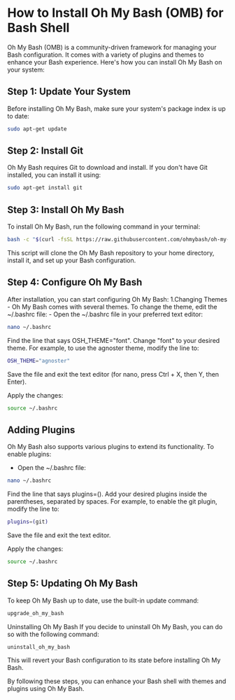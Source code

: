 # How to Install Oh My Bash (OMB) for Bash Shell

Oh My Bash (OMB) is a community-driven framework for managing your Bash configuration. It comes with a variety of plugins and themes to enhance your Bash experience. Here's how you can install Oh My Bash on your system:

## Step 1: Update Your System

Before installing Oh My Bash, make sure your system's package index is up to date:

```bash
sudo apt-get update
```

## Step 2: Install Git
Oh My Bash requires Git to download and install. If you don't have Git installed, you can install it using:

```bash
sudo apt-get install git
```

## Step 3: Install Oh My Bash

To install Oh My Bash, run the following command in your terminal:

```bash
bash -c "$(curl -fsSL https://raw.githubusercontent.com/ohmybash/oh-my-bash/master/tools/install.sh)"
```
This script will clone the Oh My Bash repository to your home directory, install it, and set up your Bash configuration.

## Step 4: Configure Oh My Bash

After installation, you can start configuring Oh My Bash:
1.Changing Themes
	- Oh My Bash comes with several themes. To change the theme, edit the ~/.bashrc file:
	- Open the ~/.bashrc file in your preferred text editor:

```bash
nano ~/.bashrc
```

Find the line that says OSH_THEME="font". Change "font" to your desired theme. For example, to use the agnoster theme, modify the line to:

```bash
OSH_THEME="agnoster"
```

Save the file and exit the text editor (for nano, press Ctrl + X, then Y, then Enter).

Apply the changes:

```bash
source ~/.bashrc
```

## Adding Plugins
Oh My Bash also supports various plugins to extend its functionality. To enable plugins:

- Open the ~/.bashrc file:

```bash
nano ~/.bashrc
```
Find the line that says plugins=(). Add your desired plugins inside the parentheses, separated by spaces. For example, to enable the git plugin, modify the line to:

```bash
plugins=(git)
```
Save the file and exit the text editor.

Apply the changes:

```bash
source ~/.bashrc
```

## Step 5: Updating Oh My Bash
To keep Oh My Bash up to date, use the built-in update command:

```bash
upgrade_oh_my_bash
```

Uninstalling Oh My Bash
If you decide to uninstall Oh My Bash, you can do so with the following command:

```bash
uninstall_oh_my_bash
```
This will revert your Bash configuration to its state before installing Oh My Bash.

By following these steps, you can enhance your Bash shell with themes and plugins using Oh My Bash.